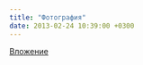 ```yaml
---
title: "Фотография"
date: 2013-02-24 10:39:00 +0300
---
```



[Вложение](/assets/vk_photos/2/0DbdRwVzDBc.jpg)
